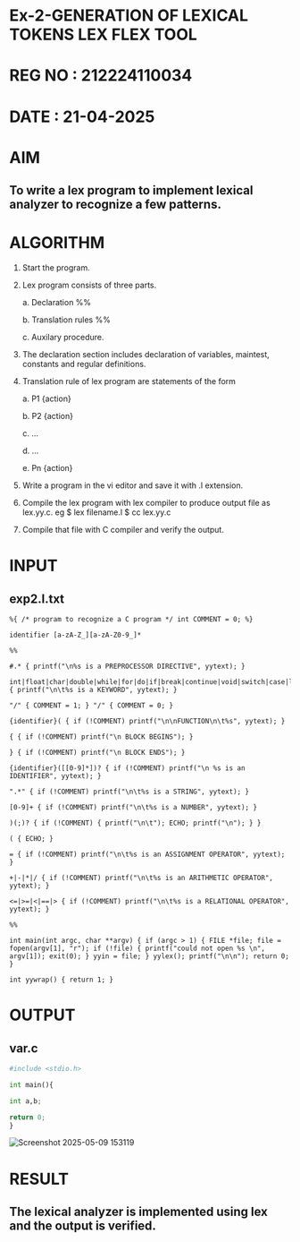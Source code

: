 # Ex-2-GENERATION OF LEXICAL TOKENS LEX FLEX TOOL
# REG NO : 212224110034
# DATE : 21-04-2025
# AIM
## To write a lex program to implement lexical analyzer to recognize a few patterns.
# ALGORITHM

1.	Start the program.

2.	Lex program consists of three parts.

     a.	Declaration %%

     b.	Translation rules %%

     c.	Auxilary procedure.

3.	The declaration section includes declaration of variables, maintest, constants and regular definitions.
4.	Translation rule of lex program are statements of the form

    a.	P1 {action}

    b.	P2 {action}

    c.	…

    d.	…

    e.	Pn {action}

5.	Write a program in the vi editor and save it with .l extension.

6.	Compile the lex program with lex compiler to produce output file as lex.yy.c. eg $ lex filename.l $ cc lex.yy.c
7.	Compile that file with C compiler and verify the output.

# INPUT
## exp2.l.txt
```
%{ /* program to recognize a C program */ int COMMENT = 0; %}

identifier [a-zA-Z_][a-zA-Z0-9_]*

%%

#.* { printf("\n%s is a PREPROCESSOR DIRECTIVE", yytext); }

int|float|char|double|while|for|do|if|break|continue|void|switch|case|long|struct|const|typedef|return|else|goto { printf("\n\t%s is a KEYWORD", yytext); }

"/" { COMMENT = 1; } "/" { COMMENT = 0; }

{identifier}( { if (!COMMENT) printf("\n\nFUNCTION\n\t%s", yytext); }

{ { if (!COMMENT) printf("\n BLOCK BEGINS"); }

} { if (!COMMENT) printf("\n BLOCK ENDS"); }

{identifier}([[0-9]*])? { if (!COMMENT) printf("\n %s is an IDENTIFIER", yytext); }

".*" { if (!COMMENT) printf("\n\t%s is a STRING", yytext); }

[0-9]+ { if (!COMMENT) printf("\n\t%s is a NUMBER", yytext); }

)(;)? { if (!COMMENT) { printf("\n\t"); ECHO; printf("\n"); } }

( { ECHO; }

= { if (!COMMENT) printf("\n\t%s is an ASSIGNMENT OPERATOR", yytext); }

+|-|*|/ { if (!COMMENT) printf("\n\t%s is an ARITHMETIC OPERATOR", yytext); }

<=|>=|<|==|> { if (!COMMENT) printf("\n\t%s is a RELATIONAL OPERATOR", yytext); }

%%

int main(int argc, char **argv) { if (argc > 1) { FILE *file; file = fopen(argv[1], "r"); if (!file) { printf("could not open %s \n", argv[1]); exit(0); } yyin = file; } yylex(); printf("\n\n"); return 0; }

int yywrap() { return 1; }
```
# OUTPUT
## var.c
```.py
#include <stdio.h>

int main(){

int a,b;

return 0;
}
```
![Screenshot 2025-05-09 153119](https://github.com/user-attachments/assets/e294f6b9-08f4-4304-8cef-198036f0a927)

# RESULT
## The lexical analyzer is implemented using lex and the output is verified.
